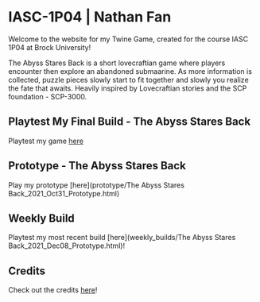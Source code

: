 # IASC-1P04 | Nathan Fan
Welcome to the website for my Twine Game, created for the course IASC 1P04 at Brock University!

The Abyss Stares Back is a short lovecraftian game where players encounter then explore an abandoned submaarine. As more information is collected, puzzle pieces slowly start to fit together and slowly you realize the fate that awaits. Heavily inspired by Lovecraftian stories and the SCP foundation - SCP-3000.

## Playtest My Final Build - The Abyss Stares Back

Playtest my game [here](final_build/)

## Prototype - The Abyss Stares Back

Play my prototype [here](prototype/The Abyss Stares Back_2021_Oct31_Prototype.html)

## Weekly Build

Playtest my most recent build [here](weekly_builds/The Abyss Stares Back_2021_Dec08_Prototype.html)!

## Credits

Check out the credits [here](assets/credits)!
